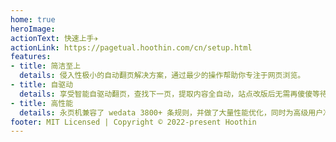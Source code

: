 ```yaml
---   
home: true
heroImage: 
actionText: 快速上手✈️
actionLink: https://pagetual.hoothin.com/cn/setup.html
features:
- title: 简洁至上
  details: 侵入性极小的自动翻页解决方案，通过最少的操作帮助你专注于网页浏览。
- title: 自驱动
  details: 享受智能自驱动翻页，查找下一页，提取内容全自动，站点改版后无需再傻傻等待规则更新。
- title: 高性能
  details: 永页机兼容了 wedata 3800+ 条规则，并做了大量性能优化，同时为高级用户准备了强大的自定义规则。
footer: MIT Licensed | Copyright © 2022-present Hoothin
---
```

<style type="text/css">
.dropdown-wrapper {
    display: none;
}
</style>